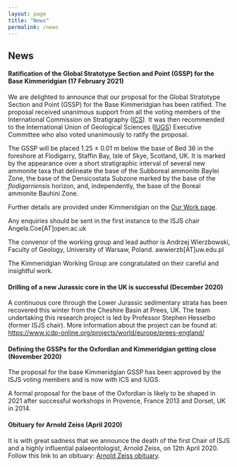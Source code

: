 ```yaml
---
layout: page
title: "News"
permalink: /news
---
```

## News

#### Ratification of the Global Stratotype Section and Point (GSSP) for the Base Kimmeridgian (17 February 2021)
We are delighted to announce that our proposal for the Global Stratotype Section and Point (GSSP) for the Base Kimmeridgian has been ratified. The proposal received unanimous support from all the voting members of the International Commission on Stratigraphy ([ICS](https://stratigraphy.org/)). It was then recommended to the International Union of Geological Sciences ([IUGS](https://www.iugs.org/)) Executive Committee who also voted unanimously to ratify the proposal. 

The GSSP will be placed 1.25 ± 0.01 m below the base of Bed 36 in the foreshore at Flodigarry, Staffin Bay, Isle of Skye, Scotland, UK. It is marked by the appearance over a short stratigraphic interval of several new ammonite taxa that delineate the base of the Subboreal ammonite Baylei Zone, the base of the Densicostata Subzone marked by the base of the *flodigarriensis* horizon, and, independently, the base of the Boreal ammonite Bauhini Zone.

Further details are provided under Kimmeridgian on the [Our Work page](/our-work).

Any enquiries should be sent in the first instance to the ISJS chair Angela.Coe[AT]open.ac.uk

The convenor of the working group and lead author is Andrzej Wierzbowski, Faculty of Geology, University of Warsaw, Poland. awwierzb[AT]uw.edu.pl

The Kimmeridgian Working Group are congratulated on their careful and insightful work.

#### Drilling of a new Jurassic core in the UK is successful (December 2020)
A continuous core through the Lower Jurassic sedimentary strata has been recovered this winter from the Cheshire Basin at Prees, UK. The team undertaking this research project is led by Professor Stephen Hesselbo (former ISJS chair). More information about the project can be found at: <https://www.icdp-online.org/projects/world/europe/prees-england/>

#### Defining the GSSPs for the Oxfordian and Kimmeridgian getting close (November 2020)
The proposal for the base Kimmeridgian GSSP has been approved by the ISJS voting members and is now with ICS and IUGS.

A formal proposal for the base of the Oxfordian is likely to be shaped in 2021 after successful workshops in Provence, France 2013 and Dorset, UK in 2014.

#### Obituary for Arnold Zeiss (April 2020)
It is with great sadness that we announce the death of the first Chair of ISJS and a highly influential palaeontologist, Arnold Zeiss, on 12th April 2020. Follow this link to an obituary: [Arnold Zeiss obituary](zeiss).
